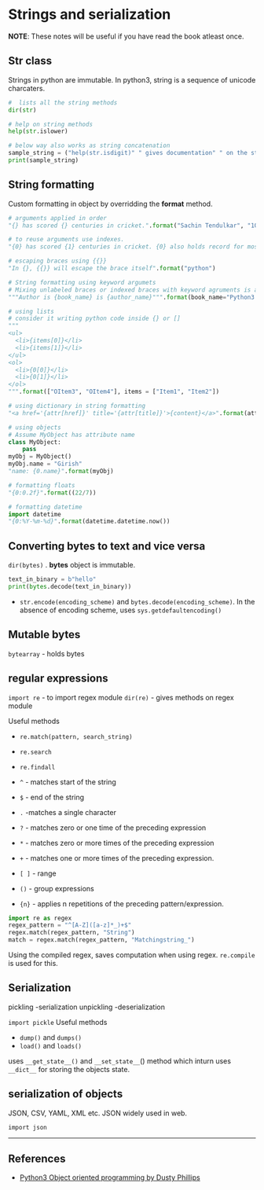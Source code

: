 # Strings and serialization

**NOTE**: These notes will be useful if you have read the book atleast once.

## Str class

Strings in python are immutable. In python3, string is a sequence of unicode charcaters.

```Python
#  lists all the string methods
dir(str)

# help on string methods
help(str.islower)

# below way also works as string concatenation
sample_string = ("help(str.isdigit)" " gives documentation" " on the string class" " isdigit method")
print(sample_string)
```

## String formatting

Custom formatting in object by overridding the __format__ method.

```Python
# arguments applied in order
"{} has scored {} centuries in cricket.".format("Sachin Tendulkar", "100")

# to reuse arguments use indexes.
"{0} has scored {1} centuries in cricket. {0} also holds record for most number of runs scored in international cricket".format("Sachin Tendulkar", "100")

# escaping braces using {{}}
"In {}, {{}} will escape the brace itself".format("python")

# String formatting using keyword argumets
# Mixing unlabeled braces or indexed braces with keyword agruments is allowed. In that case positional arguments should precede keyword arguments
"""Author is {book_name} is {author_name}""".format(book_name="Python3 Object Oriented Programming", author_name="Dusty Phillips")

# using lists
# consider it writing python code inside {} or []
"""
<ul>
  <li>{items[0]}</li>
  <li>{items[1]}</li>
</ul>
<ol>
  <li>{0[0]}</li>
  <li>{0[1]}</li>
</ol>
""".format(["OItem3", "OItem4"], items = ["Item1", "Item2"])

# using dictionary in string formatting
"<a href='{attr[href]}' title='{attr[title]}'>{content}</a>".format(attr={"href": "example.com", "title": "Example website link"}, content = "Visit example.com")

# using objects
# Assume MyObject has attribute name
class MyObject:
    pass
myObj = MyObject()
myObj.name = "Girish"
"name: {0.name}".format(myObj)

# formatting floats
"{0:0.2f}".format((22/7))

# formatting datetime
import datetime
"{0:%Y-%m-%d}".format(datetime.datetime.now())
```

## Converting bytes to text and vice versa

`dir(bytes)` . **bytes** object is immutable.

```Python
text_in_binary = b"hello"
print(bytes.decode(text_in_binary))
```

* `str.encode(encoding_scheme)` and `bytes.decode(encoding_scheme)`. In the absence of encoding scheme, uses `sys.getdefaultencoding()`

## Mutable bytes

`bytearray` - holds bytes

## regular expressions

`import re` - to import regex module
`dir(re)` - gives methods on regex module

Useful methods

* `re.match(pattern, search_string)`
* `re.search`
* `re.findall`

* `^` - matches start of the string
* `$` - end of the string
* `.` -matches a single character
* `?` - matches zero or one time of the preceding expression
* `*` - matches zero or more times of the preceding expression
* `+` - matches one or more times of the preceding expression.
* `[ ]` - range
* `()` - group expressions
* `{n}` - applies n repetitions of the preceding pattern/expression.

```Python
import re as regex
regex_pattern = "^[A-Z]([a-z]*_)+$"
regex.match(regex_pattern, "String")
match = regex.match(regex_pattern, "Matchingstring_")

```

Using the compiled regex, saves computation when using regex. `re.compile` is used for this.

## Serialization

pickling -serialization
unpickling -deserialization

`import pickle`
Useful methods

* `dump()` and `dumps()`
* `load()` and `loads()`

uses `__get_state__()` and `__set_state__`() method which inturn uses `__dict__` for storing the objects state.

## serialization of objects

JSON, CSV, YAML, XML etc. JSON widely used in web.

`import json`

---

## References

* [Python3 Object oriented programming by Dusty Phillips](https://www.amazon.in/dp/B005O9OFWQ/ref=dp-kindle-redirect?_encoding=UTF8&btkr=1)
